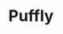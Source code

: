 ---
layout: project
title:  "Puffly"
description: "Fun and cute flash messages for your Ruby on Rails application."
stack: "Ruby and CSS"
source: "https://github.com/kevyder/puffly"
order: 2
---